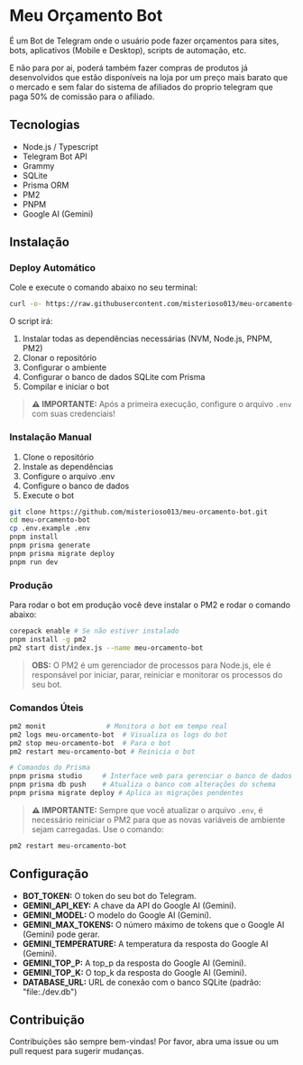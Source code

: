 # Meu Orçamento Bot
É um Bot de Telegram onde o usuário pode fazer orçamentos para sites, bots, aplicativos (Mobile e Desktop), scripts de automação, etc.

E não para por ai, poderá também fazer compras de produtos já desenvolvidos que estão disponíveis na loja por um preço mais barato que o mercado e sem falar do sistema de afiliados do proprio telegram que paga 50% de comissão para o afiliado.

## Tecnologias

- Node.js / Typescript
- Telegram Bot API
- Grammy
- SQLite
- Prisma ORM
- PM2
- PNPM
- Google AI (Gemini)

## Instalação

### Deploy Automático
Cole e execute o comando abaixo no seu terminal:
```bash
curl -o- https://raw.githubusercontent.com/misterioso013/meu-orcamento-bot/main/deploy.sh | bash
```

O script irá:
1. Instalar todas as dependências necessárias (NVM, Node.js, PNPM, PM2)
2. Clonar o repositório
3. Configurar o ambiente
4. Configurar o banco de dados SQLite com Prisma
5. Compilar e iniciar o bot

> **⚠️ IMPORTANTE:** Após a primeira execução, configure o arquivo `.env` com suas credenciais!

### Instalação Manual

1. Clone o repositório
2. Instale as dependências
3. Configure o arquivo .env
4. Configure o banco de dados
5. Execute o bot

```bash
git clone https://github.com/misterioso013/meu-orcamento-bot.git
cd meu-orcamento-bot
cp .env.example .env
pnpm install
pnpm prisma generate
pnpm prisma migrate deploy
pnpm run dev
```

### Produção
Para rodar o bot em produção você deve instalar o PM2 e rodar o comando abaixo:
```bash
corepack enable # Se não estiver instalado
pnpm install -g pm2
pm2 start dist/index.js --name meu-orcamento-bot
```
> **OBS:** O PM2 é um gerenciador de processos para Node.js, ele é responsável por iniciar, parar, reiniciar e monitorar os processos do seu bot.

### Comandos Úteis
```bash
pm2 monit               # Monitora o bot em tempo real
pm2 logs meu-orcamento-bot  # Visualiza os logs do bot
pm2 stop meu-orcamento-bot  # Para o bot
pm2 restart meu-orcamento-bot # Reinicia o bot

# Comandos do Prisma
pnpm prisma studio     # Interface web para gerenciar o banco de dados
pnpm prisma db push    # Atualiza o banco com alterações do schema
pnpm prisma migrate deploy # Aplica as migrações pendentes
```

> **⚠️ IMPORTANTE:** Sempre que você atualizar o arquivo `.env`, é necessário reiniciar o PM2 para que as novas variáveis de ambiente sejam carregadas. Use o comando:
```bash
pm2 restart meu-orcamento-bot
```

## Configuração
- **BOT_TOKEN:** O token do seu bot do Telegram.
- **GEMINI_API_KEY:** A chave da API do Google AI (Gemini).
- **GEMINI_MODEL:** O modelo do Google AI (Gemini).
- **GEMINI_MAX_TOKENS:** O número máximo de tokens que o Google AI (Gemini) pode gerar.
- **GEMINI_TEMPERATURE:** A temperatura da resposta do Google AI (Gemini).
- **GEMINI_TOP_P:** A top_p da resposta do Google AI (Gemini).
- **GEMINI_TOP_K:** O top_k da resposta do Google AI (Gemini).
- **DATABASE_URL:** URL de conexão com o banco SQLite (padrão: "file:./dev.db")

## Contribuição
Contribuições são sempre bem-vindas! Por favor, abra uma issue ou um pull request para sugerir mudanças.
